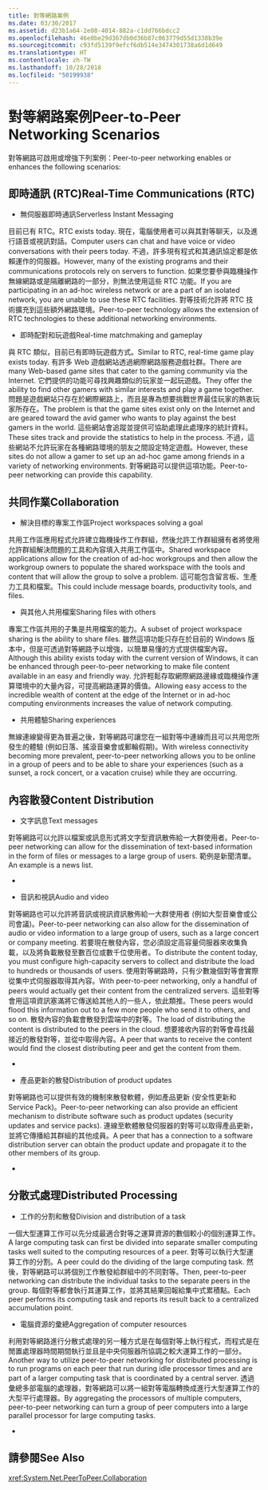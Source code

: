 ```yaml
---
title: 對等網路案例
ms.date: 03/30/2017
ms.assetid: d23b1a64-2e08-4014-882a-c1dd766bdcc2
ms.openlocfilehash: 46e0be29d367db0d36b87c063779d55d1338b39e
ms.sourcegitcommit: c93fd5139f9efcf6db514e3474301738a6d1d649
ms.translationtype: HT
ms.contentlocale: zh-TW
ms.lasthandoff: 10/28/2018
ms.locfileid: "50199938"
---
```

# <a name="peer-to-peer-networking-scenarios"></a><span data-ttu-id="ba793-102">對等網路案例</span><span class="sxs-lookup"><span data-stu-id="ba793-102">Peer-to-Peer Networking Scenarios</span></span>
<span data-ttu-id="ba793-103">對等網路可啟用或增強下列案例：</span><span class="sxs-lookup"><span data-stu-id="ba793-103">Peer-to-peer networking enables or enhances the following scenarios:</span></span>  
  
## <a name="real-time-communications-rtc"></a><span data-ttu-id="ba793-104">即時通訊 (RTC)</span><span class="sxs-lookup"><span data-stu-id="ba793-104">Real-Time Communications (RTC)</span></span>  
  
-   <span data-ttu-id="ba793-105">無伺服器即時通訊</span><span class="sxs-lookup"><span data-stu-id="ba793-105">Serverless Instant Messaging</span></span>  
  
 <span data-ttu-id="ba793-106">目前已有 RTC。</span><span class="sxs-lookup"><span data-stu-id="ba793-106">RTC exists today.</span></span> <span data-ttu-id="ba793-107">現在，電腦使用者可以與其對等聊天，以及進行語音或視訊對話。</span><span class="sxs-lookup"><span data-stu-id="ba793-107">Computer users can chat and have voice or video conversations with their peers today.</span></span> <span data-ttu-id="ba793-108">不過，許多現有程式和其通訊協定都是依賴運作的伺服器。</span><span class="sxs-lookup"><span data-stu-id="ba793-108">However, many of the existing programs and their communications protocols rely on servers to function.</span></span> <span data-ttu-id="ba793-109">如果您要參與臨機操作無線網路或是隔離網路的一部分，則無法使用這些 RTC 功能。</span><span class="sxs-lookup"><span data-stu-id="ba793-109">If you are participating in an ad-hoc wireless network or are a part of an isolated network, you are unable to use these RTC facilities.</span></span> <span data-ttu-id="ba793-110">對等技術允許將 RTC 技術擴充到這些額外網路環境。</span><span class="sxs-lookup"><span data-stu-id="ba793-110">Peer-to-peer technology allows the extension of RTC technologies to these additional networking environments.</span></span>  
  
-   <span data-ttu-id="ba793-111">即時配對和玩遊戲</span><span class="sxs-lookup"><span data-stu-id="ba793-111">Real-time matchmaking and gameplay</span></span>  
  
 <span data-ttu-id="ba793-112">與 RTC 類似，目前已有即時玩遊戲方式。</span><span class="sxs-lookup"><span data-stu-id="ba793-112">Similar to RTC, real-time game play exists today.</span></span> <span data-ttu-id="ba793-113">有許多 Web 遊戲網站透過網際網路服務遊戲社群。</span><span class="sxs-lookup"><span data-stu-id="ba793-113">There are many Web-based game sites that cater to the gaming community via the Internet.</span></span> <span data-ttu-id="ba793-114">它們提供的功能可尋找興趣類似的玩家並一起玩遊戲。</span><span class="sxs-lookup"><span data-stu-id="ba793-114">They offer the ability to find other gamers with similar interests and play a game together.</span></span> <span data-ttu-id="ba793-115">問題是遊戲網站只存在於網際網路上，而且是專為想要挑戰世界最佳玩家的熱衷玩家所存在。</span><span class="sxs-lookup"><span data-stu-id="ba793-115">The problem is that the game sites exist only on the Internet and are geared toward the avid gamer who wants to play against the best gamers in the world.</span></span> <span data-ttu-id="ba793-116">這些網站會追蹤並提供可協助處理此處理序的統計資料。</span><span class="sxs-lookup"><span data-stu-id="ba793-116">These sites track and provide the statistics to help in the process.</span></span> <span data-ttu-id="ba793-117">不過，這些網站不允許玩家在各種網路環境的朋友之間設定特定遊戲。</span><span class="sxs-lookup"><span data-stu-id="ba793-117">However, these sites do not allow a gamer to set up an ad-hoc game among friends in a variety of networking environments.</span></span> <span data-ttu-id="ba793-118">對等網路可以提供這項功能。</span><span class="sxs-lookup"><span data-stu-id="ba793-118">Peer-to-peer networking can provide this capability.</span></span>  
  
## <a name="collaboration"></a><span data-ttu-id="ba793-119">共同作業</span><span class="sxs-lookup"><span data-stu-id="ba793-119">Collaboration</span></span>  
  
-   <span data-ttu-id="ba793-120">解決目標的專案工作區</span><span class="sxs-lookup"><span data-stu-id="ba793-120">Project workspaces solving a goal</span></span>  
  
 <span data-ttu-id="ba793-121">共用工作區應用程式允許建立臨機操作工作群組，然後允許工作群組擁有者將使用允許群組解決問題的工具和內容填入共用工作區中。</span><span class="sxs-lookup"><span data-stu-id="ba793-121">Shared workspace applications allow for the creation of ad-hoc workgroups and then allow the workgroup owners to populate the shared workspace with the tools and content that will allow the group to solve a problem.</span></span> <span data-ttu-id="ba793-122">這可能包含留言板、生產力工具和檔案。</span><span class="sxs-lookup"><span data-stu-id="ba793-122">This could include message boards, productivity tools, and files.</span></span>  
  
-   <span data-ttu-id="ba793-123">與其他人共用檔案</span><span class="sxs-lookup"><span data-stu-id="ba793-123">Sharing files with others</span></span>  
  
 <span data-ttu-id="ba793-124">專案工作區共用的子集是共用檔案的能力。</span><span class="sxs-lookup"><span data-stu-id="ba793-124">A subset of project workspace sharing is the ability to share files.</span></span> <span data-ttu-id="ba793-125">雖然這項功能只存在於目前的 Windows 版本中，但是可透過對等網路予以增強，以簡單易懂的方式提供檔案內容。</span><span class="sxs-lookup"><span data-stu-id="ba793-125">Although this ability exists today with the current version of Windows, it can be enhanced through peer-to-peer networking to make file content available in an easy and friendly way.</span></span> <span data-ttu-id="ba793-126">允許輕鬆存取網際網路邊緣或臨機操作運算環境中的大量內容，可提高網路運算的價值。</span><span class="sxs-lookup"><span data-stu-id="ba793-126">Allowing easy access to the incredible wealth of content at the edge of the Internet or in ad-hoc computing environments increases the value of network computing.</span></span>  
  
-   <span data-ttu-id="ba793-127">共用體驗</span><span class="sxs-lookup"><span data-stu-id="ba793-127">Sharing experiences</span></span>  
  
 <span data-ttu-id="ba793-128">無線連線變得更為普遍之後，對等網路可讓您在一組對等中連線而且可以共用您所發生的體驗 (例如日落、搖滾音樂會或郵輪假期)。</span><span class="sxs-lookup"><span data-stu-id="ba793-128">With wireless connectivity becoming more prevalent, peer-to-peer networking allows you to be online in a group of peers and to be able to share your experiences (such as a sunset, a rock concert, or a vacation cruise) while they are occurring.</span></span>  
  
## <a name="content-distribution"></a><span data-ttu-id="ba793-129">內容散發</span><span class="sxs-lookup"><span data-stu-id="ba793-129">Content Distribution</span></span>  
  
-   <span data-ttu-id="ba793-130">文字訊息</span><span class="sxs-lookup"><span data-stu-id="ba793-130">Text messages</span></span>  
  
 <span data-ttu-id="ba793-131">對等網路可以允許以檔案或訊息形式將文字型資訊散佈給一大群使用者。</span><span class="sxs-lookup"><span data-stu-id="ba793-131">Peer-to-peer networking can allow for the dissemination of text-based information in the form of files or messages to a large group of users.</span></span> <span data-ttu-id="ba793-132">範例是新聞清單。</span><span class="sxs-lookup"><span data-stu-id="ba793-132">An example is a news list.</span></span>  
  
-  
  
-   <span data-ttu-id="ba793-133">音訊和視訊</span><span class="sxs-lookup"><span data-stu-id="ba793-133">Audio and video</span></span>  
  
 <span data-ttu-id="ba793-134">對等網路也可以允許將音訊或視訊資訊散佈給一大群使用者 (例如大型音樂會或公司會議)。</span><span class="sxs-lookup"><span data-stu-id="ba793-134">Peer-to-peer networking can also allow for the dissemination of audio or video information to a large group of users, such as a large concert or company meeting.</span></span> <span data-ttu-id="ba793-135">若要現在散發內容，您必須設定高容量伺服器來收集負載，以及將負載散發至數百位或數千位使用者。</span><span class="sxs-lookup"><span data-stu-id="ba793-135">To distribute the content today, you must configure high-capacity servers to collect and distribute the load to hundreds or thousands of users.</span></span> <span data-ttu-id="ba793-136">使用對等網路時，只有少數幾個對等會實際從集中式伺服器取得其內容。</span><span class="sxs-lookup"><span data-stu-id="ba793-136">With peer-to-peer networking, only a handful of peers would actually get their content from the centralized servers.</span></span> <span data-ttu-id="ba793-137">這些對等會用這項資訊塞滿將它傳送給其他人的一些人，依此類推。</span><span class="sxs-lookup"><span data-stu-id="ba793-137">These peers would flood this information out to a few more people who send it to others, and so on.</span></span> <span data-ttu-id="ba793-138">散發內容的負載會散發到雲端中的對等。</span><span class="sxs-lookup"><span data-stu-id="ba793-138">The load of distributing the content is distributed to the peers in the cloud.</span></span> <span data-ttu-id="ba793-139">想要接收內容的對等會尋找最接近的散發對等，並從中取得內容。</span><span class="sxs-lookup"><span data-stu-id="ba793-139">A peer that wants to receive the content would find the closest distributing peer and get the content from them.</span></span>  
  
-  
  
-   <span data-ttu-id="ba793-140">產品更新的散發</span><span class="sxs-lookup"><span data-stu-id="ba793-140">Distribution of product updates</span></span>  
  
 <span data-ttu-id="ba793-141">對等網路也可以提供有效的機制來散發軟體，例如產品更新 (安全性更新和 Service Pack)。</span><span class="sxs-lookup"><span data-stu-id="ba793-141">Peer-to-peer networking can also provide an efficient mechanism to distribute software such as product updates (security updates and service packs).</span></span> <span data-ttu-id="ba793-142">連線至軟體散發伺服器的對等可以取得產品更新，並將它傳播給其群組的其他成員。</span><span class="sxs-lookup"><span data-stu-id="ba793-142">A peer that has a connection to a software distribution server can obtain the product update and propagate it to the other members of its group.</span></span>  
  
-  
  
## <a name="distributed-processing"></a><span data-ttu-id="ba793-143">分散式處理</span><span class="sxs-lookup"><span data-stu-id="ba793-143">Distributed Processing</span></span>  
  
-   <span data-ttu-id="ba793-144">工作的分割和散發</span><span class="sxs-lookup"><span data-stu-id="ba793-144">Division and distribution of a task</span></span>  
  
 <span data-ttu-id="ba793-145">一個大型運算工作可以先分成最適合對等之運算資源的數個較小的個別運算工作。</span><span class="sxs-lookup"><span data-stu-id="ba793-145">A large computing task can first be divided into separate smaller computing tasks well suited to the computing resources of a peer.</span></span> <span data-ttu-id="ba793-146">對等可以執行大型運算工作的分割。</span><span class="sxs-lookup"><span data-stu-id="ba793-146">A peer could do the dividing of the large computing task.</span></span> <span data-ttu-id="ba793-147">然後，對等網路可以將個別工作散發給群組中的不同對等。</span><span class="sxs-lookup"><span data-stu-id="ba793-147">Then, peer-to-peer networking can distribute the individual tasks to the separate peers in the group.</span></span> <span data-ttu-id="ba793-148">每個對等都會執行其運算工作，並將其結果回報給集中式累積點。</span><span class="sxs-lookup"><span data-stu-id="ba793-148">Each peer performs its computing task and reports its result back to a centralized accumulation point.</span></span>  
  
-   <span data-ttu-id="ba793-149">電腦資源的彙總</span><span class="sxs-lookup"><span data-stu-id="ba793-149">Aggregation of computer resources</span></span>  
  
 <span data-ttu-id="ba793-150">利用對等網路進行分散式處理的另一種方式是在每個對等上執行程式，而程式是在閒置處理器時間期間執行並且是中央伺服器所協調之較大運算工作的一部分。</span><span class="sxs-lookup"><span data-stu-id="ba793-150">Another way to utilize peer-to-peer networking for distributed processing is to run programs on each peer that run during idle processor times and are part of a larger computing task that is coordinated by a central server.</span></span> <span data-ttu-id="ba793-151">透過彙總多部電腦的處理器，對等網路可以將一組對等電腦轉換成進行大型運算工作的大型平行處理器。</span><span class="sxs-lookup"><span data-stu-id="ba793-151">By aggregating the processors of multiple computers, peer-to-peer networking can turn a group of peer computers into a large parallel processor for large computing tasks.</span></span>  
  
-  
  
## <a name="see-also"></a><span data-ttu-id="ba793-152">請參閱</span><span class="sxs-lookup"><span data-stu-id="ba793-152">See Also</span></span>  
 <xref:System.Net.PeerToPeer.Collaboration>
